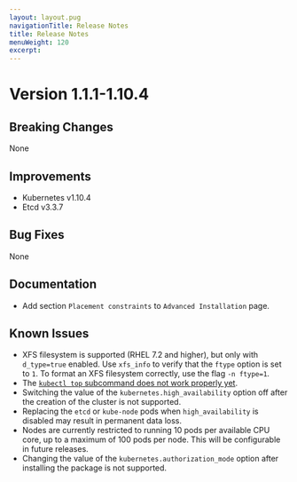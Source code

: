 ```yaml
---
layout: layout.pug
navigationTitle: Release Notes
title: Release Notes
menuWeight: 120
excerpt:
---
```


<!-- This source repo for this topic is https://github.com/mesosphere/dcos-kubernetes -->


# Version 1.1.1-1.10.4

## Breaking Changes

None

## Improvements

* Kubernetes v1.10.4
* Etcd v3.3.7

## Bug Fixes

None

## Documentation

* Add section `Placement constraints` to `Advanced Installation` page.

## Known Issues

* XFS filesystem is supported (RHEL 7.2 and higher), but only with `d_type=true`
  enabled. Use `xfs_info` to verify that the `ftype` option is set to `1`.
  To format an XFS filesystem correctly, use the flag `-n ftype=1`.
* The [`kubectl top` subcommand does not work properly yet](https://github.com/kubernetes/kubernetes/issues/59438).
* Switching the value of the `kubernetes.high_availability` option off after the
  creation of the cluster is not supported.
* Replacing the `etcd` or `kube-node` pods when `high_availability` is disabled
  may result in permanent data loss.
* Nodes are currently restricted to running 10 pods per available CPU core, up
  to a maximum of 100 pods per node. This will be configurable in future
  releases.
* Changing the value of the `kubernetes.authorization_mode` option after installing the package is not supported.
